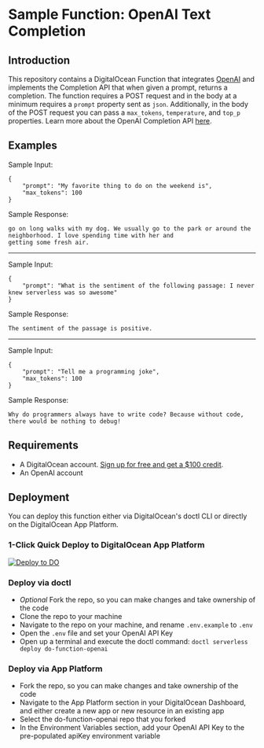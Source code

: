 # Sample Function: OpenAI Text Completion

## Introduction

This repository contains a DigitalOcean Function that integrates [OpenAI](https://openai.com/) and implements the Completion API that when given a prompt, returns a completion. The function requires a POST request and in the body at a minimum requires a `prompt` property sent as `json`. Additionally, in the body of the POST request you can pass a `max_tokens`, `temperature`, and `top_p` properties. Learn more about the OpenAI Completion API [here](https://beta.openai.com/docs/api-reference/completions).

## Examples

Sample Input: 

```
{
    "prompt": "My favorite thing to do on the weekend is",
    "max_tokens": 100
}
```

Sample Response:

```
go on long walks with my dog. We usually go to the park or around the neighborhood. I love spending time with her and
getting some fresh air.
```

---

Sample Input:

```
{
    "prompt": "What is the sentiment of the following passage: I never knew serverless was so awesome"
}
```

Sample Response:

```
The sentiment of the passage is positive.
```

---

Sample Input:

```
{
    "prompt": "Tell me a programming joke",
    "max_tokens": 100
}
```

Sample Response:

```
Why do programmers always have to write code? Because without code, there would be nothing to debug!
```


## Requirements

- A DigitalOcean account. [Sign up for free and get a $100 credit](https://cloud.digitalocean.com/registrations/new).
- An OpenAI account

## Deployment

You can deploy this function either via DigitalOcean's doctl CLI or directly on the DigitalOcean App Platform.

### 1-Click Quick Deploy to DigitalOcean App Platform

[![Deploy to DO](https://www.deploytodo.com/do-btn-blue.svg)](https://cloud.digitalocean.com/apps/new?repo=https://github.com/do-community/do-function-openai/tree/main)

### Deploy via doctl

- *Optional* Fork the repo, so you can make changes and take ownership of the code
- Clone the repo to your machine
- Navigate to the repo on your machine, and rename `.env.example` to `.env`
- Open the `.env` file and set your OpenAI API Key
- Open up a terminal and execute the doctl command: `doctl serverless deploy do-function-openai`

### Deploy via App Platform

- Fork the repo, so you can make changes and take ownership of the code
- Navigate to the App Platform section in your DigitalOcean Dashboard, and either create a new app or new resource in an existing app
- Select the do-function-openai repo that you forked
- In the Environment Variables section, add your OpenAI API Key to the pre-populated apiKey environment variable